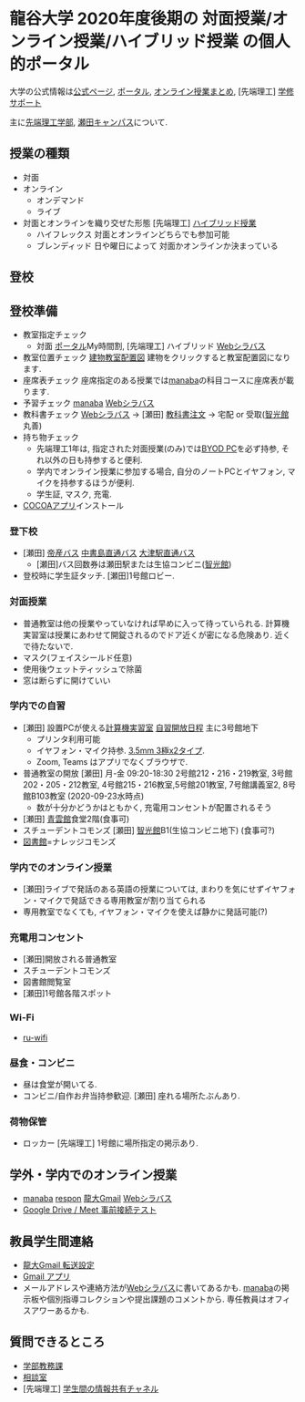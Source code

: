 # 龍谷大学 2020年度後期の 対面授業/オンライン授業/ハイブリッド授業 の個人的ポータル

大学の公式情報は[公式ページ](https://www.ryukoku.ac.jp), [ポータル](https://portal.ryukoku.ac.jp), [オンライン授業まとめ](https://sites.google.com/mail.ryukoku.ac.jp/onc-matome/), [先端理工] [学修サポート](https://byod.st.ryukoku.ac.jp)

主に[先端理工学部](https://www.rikou.ryukoku.ac.jp), [瀬田キャンパス](https://www.ryukoku.ac.jp/about/campus_traffic/seta.html)について.

## 授業の種類
* 対面
* オンライン
   * オンデマンド
   * ライブ
* 対面とオンラインを織り交ぜた形態 [先端理工] [ハイブリッド授業](https://hig3r.hatenadiary.com/entry/2020/09/09/083000)
   * ハイフレックス 対面とオンラインどちらでも参加可能 
   * ブレンディッド 日や曜日によって 対面かオンラインか決まっている

## 登校

## 登校準備
* 教室指定チェック
   * 対面 [ポータル](https;//portal.ryukoku.ac.jp)My時間割, [先端理工] ハイブリッド [Webシラバス](https://www.google.com/url?q=https%3A%2F%2Fcapella.ws.ryukoku.ac.jp%2FRSW%2FCNoSSO.do&sa=D&sntz=1&usg=AFQjCNGmf45YIjufysABAbrIVMhpTuS4GA)
* 教室位置チェック [建物教室配置図](http://wireless.ryukoku.ac.jp/in/area.html) 建物をクリックすると教室配置図になります.
* 座席表チェック 座席指定のある授業では[manaba](https://manaba.ryukoku.ac.jp)の科目コースに座席表が載ります.
* 予習チェック [manaba](https://manaba.ryukoku.ac.jp) [Webシラバス](https://www.google.com/url?q=https%3A%2F%2Fcapella.ws.ryukoku.ac.jp%2FRSW%2FCNoSSO.do&sa=D&sntz=1&usg=AFQjCNGmf45YIjufysABAbrIVMhpTuS4GA)
* 教科書チェック [Webシラバス](https://www.google.com/url?q=https%3A%2F%2Fcapella.ws.ryukoku.ac.jp%2FRSW%2FCNoSSO.do&sa=D&sntz=1&usg=AFQjCNGmf45YIjufysABAbrIVMhpTuS4GA) → [瀬田] [教科書注文](https://bit.ly/3jId1wb) → 宅配 or 受取([智光館](https://www.ryukoku.ac.jp/about/campus_traffic/seta.html)丸善)
* 持ち物チェック
  * 先端理工1年は, 指定された対面授業(のみ)では[BYOD PC](https://byod.st.ryukoku.ac.jp/byod)を必ず持参, それ以外の日も持参すると便利.
  * 学内でオンライン授業に参加する場合, 自分のノートPCとイヤフォン, マイクを持参するほうが便利.
  * 学生証, マスク, 充電.
* [COCOAアプリ](https://www.mhlw.go.jp/stf/seisakunitsuite/bunya/cocoa_00138.html)インストール

### 登下校
* [瀬田] [帝産バス](https://www.teisan-qr.com/) [中書島直通バス](https://www.media.ryukoku.ac.jp/seta/time-table/keihan.html) [大津駅直通バス](https://www.ryukoku.ac.jp/about/campus_traffic/traffic/bus_otsu_timetable.html)
  * [瀬田]バス回数券は瀬田駅または生協コンビニ([智光館](https://www.ryukoku.ac.jp/about/campus_traffic/seta.html))
* 登校時に学生証タッチ. [瀬田]1号館ロビー.

### 対面授業
* 普通教室は他の授業やっていなければ早めに入って待っていられる. 計算機実習室は授業にあわせて開錠されるのでドア近くが密になる危険あり. 近くで待たないで.
* マスク(フェイスシールド任意)
* 使用後ウェットティッシュで除菌
* 窓は断らずに開けていい

### 学内での自習
* [瀬田] 設置PCが使える[計算機実習室](https://www.media.ryukoku.ac.jp/seta) [自習開放日程](https://www.media.ryukoku.ac.jp/seta/cgi-bin/yotei/yotei.cgi) 主に3号館地下
   * プリンタ利用可能
   * イヤフォン・マイク持参. [3.5mm 3極x2タイプ](https://hig3r.hatenadiary.com/entry/2020/06/23/093000).
   * Zoom, Teams はアプリでなくブラウザで.
* 普通教室の開放 [瀬田] 月-金 09:20-18:30 2号館212・216・219教室, 3号館202・205・212教室, 4号館215・216教室,5号館201教室, 7号館講義室2, 8号館B103教室 (2020-09-23水時点)
   * 数が十分かどうかはともかく, 充電用コンセントが配置されるそう
* [瀬田] [青雲館](https://www.ryukoku.ac.jp/about/campus_traffic/seta.html)食堂2階(食事可)
* スチューデントコモンズ [瀬田] [智光館](https://www.ryukoku.ac.jp/about/campus_traffic/seta.html)B1(生協コンビニ地下) (食事可?)
* [図書館](https://library.ryukoku.ac.jp)=ナレッジコモンズ

### 学内でのオンライン授業
* [瀬田]ライブで発話のある英語の授業については, まわりを気にせずイヤフォン・マイクで発話できる専用教室が割り当てられる
* 専用教室でなくても, イヤフォン・マイクを使えば静かに発話可能(?)

### 充電用コンセント
* [瀬田]開放される普通教室
* スチューデントコモンズ
* 図書館閲覧室
* [瀬田]1号館各階スポット

### Wi-Fi
* [ru-wifi](http://wireless.ryukoku.ac.jp/)

### 昼食・コンビニ
* 昼は食堂が開いてる.
* コンビニ/自作お弁当持参歓迎. [瀬田] 座れる場所たぶんあり.

### 荷物保管
* ロッカー [先端理工] 1号館に場所指定の掲示あり.

## 学外・学内でのオンライン授業
* [manaba](https://manaba.ryukoku.ac.jp) [respon](https://attend.ryukoku.ac.jp/t/nhome) [龍大Gmail](https://mail.google.com/a/mail.ryukoku.ac.jp) [Webシラバス](https://www.google.com/url?q=https%3A%2F%2Fcapella.ws.ryukoku.ac.jp%2FRSW%2FCNoSSO.do&sa=D&sntz=1&usg=AFQjCNGmf45YIjufysABAbrIVMhpTuS4GA)
* [Google Drive / Meet 事前接続テスト](https://hig3r.hatenadiary.com/entry/2020/09/07/190000)

## 教員学生間連絡
* [龍大Gmail 転送設定](http://www602.math.ryukoku.ac.jp/JKiso/gmail-forward.html)
* [Gmail アプリ](https://www.google.com/intl/ja/gmail/about/)
* メールアドレスや連絡方法が[Webシラバス](https://www.google.com/url?q=https%3A%2F%2Fcapella.ws.ryukoku.ac.jp%2FRSW%2FCNoSSO.do&sa=D&sntz=1&usg=AFQjCNGmf45YIjufysABAbrIVMhpTuS4GA)に書いてあるかも. [manaba](https://manaba.ryukoku.ac.jp)の掲示板や個別指導コレクションや提出課題のコメントから. 専任教員はオフィスアワーあるかも.

## 質問できるところ
* [学部教務課](https://www.ryukoku.ac.jp/reference/index2020.html)
* [相談室](https://www.ryukoku.ac.jp/reference/index2020.html)
* [先端理工] [学生間の情報共有チャネル](https://teams.microsoft.com/l/channel/19%3ad1ea28c6524141c2978260f718897db4%40thread.tacv2/%25E2%2598%2586%2520%25E5%25AD%25A6%25E7%2594%259F%25E9%2596%2593%25E3%2581%25AE%25E6%2583%2585%25E5%25A0%25B1%25E5%2585%25B1%25E6%259C%2589?groupId=7c7d2b9f-b5be-4c3b-ac32-780426822d82&tenantId=23b65fdf-a4e3-4a19-b03d-12b1d57ad76e) 
